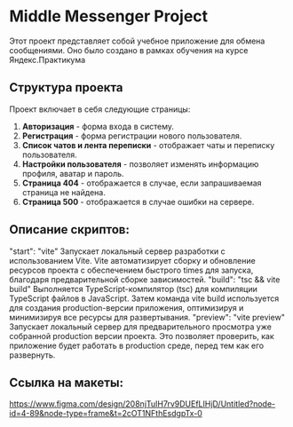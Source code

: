 # Middle Messenger Project

Этот проект представляет собой учебное приложение для обмена сообщениями. Оно было создано в рамках обучения на курсе Яндекс.Практикума

## Структура проекта

Проект включает в себя следующие страницы:

1. **Авторизация** - форма входа в систему.
2. **Регистрация** - форма регистрации нового пользователя.
3. **Список чатов и лента переписки** - отображает чаты и переписку пользователя.
4. **Настройки пользователя** - позволяет изменять информацию профиля, аватар и пароль.
5. **Страница 404** - отображается в случае, если запрашиваемая страница не найдена.
6. **Страница 500** - отображается в случае ошибки на сервере.

## Описание скриптов:

"start": "vite" Запускает локальный сервер разработки с использованием Vite. Vite автоматизирует сборку и обновление ресурсов проекта с обеспечением быстрого times для запуска, благодаря предварительной сборке зависимостей.
"build": "tsc && vite build" Выполняется TypeScript-компилятор (tsc) для компиляции TypeScript файлов в JavaScript. Затем команда vite build используется для создания production-версии приложения, оптимизируя и минимизируя все ресурсы для развертывания.
"preview": "vite preview" Запускает локальный сервер для предварительного просмотра уже собранной production версии проекта. Это позволяет проверить, как приложение будет работать в production среде, перед тем как его развернуть.

## Ссылка на макеты:

https://www.figma.com/design/208njTuIH7rv9DUEfLIHjD/Untitled?node-id=4-89&node-type=frame&t=2cOT1NFthEsdgpTx-0


